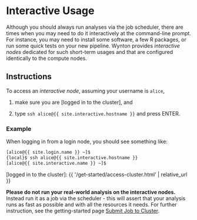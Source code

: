 # Interactive Usage

Although you should always run analyses via the job scheduler, there are times when you may need to do it interactively at the command-line prompt.  For instance, you may need to install some software, a few R packages, or run some quick tests on your new pipeline.  Wynton provides _interactive nodes_ dedicated for such short-term usages and that are configured identically to the compute nodes.


## Instructions

To access an _interactive node_, assuming your username is `alice`,

1. make sure you are [logged in to the cluster], and

2. type `ssh alice@{{ site.interactive.hostname }}` and press ENTER.


### Example

When logging in from a login node, you should see something like:

```sh
[alice@{{ site.login.name }} ~]$ 
{local}$ ssh alice@{{ site.interactive.hostname }}
[alice@{{ site.interactive.name }} ~]$ 
```


[logged in to the cluster]: {{ '/get-started/access-cluster.html' | relative_url }}




<div class="alert alert-warning" role="alert">
<strong>Please do not run your real-world analysis on the interactive nodes.</strong>  Instead run it as a job via the scheduler - this will assert that your analysis runs as fast as possible and with all the resources it needs.  For further instruction, see the getting-started page <a href="{{ 'get-started/submit-job.html' | relative_url }}">Submit Job to Cluster</a>.
</div>
